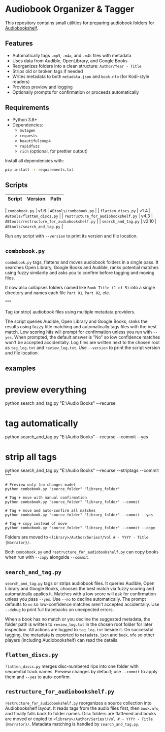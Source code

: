 # Audiobook Organizer & Tagger

This repository contains small utilities for preparing audiobook folders for [Audiobookshelf](https://www.audiobookshelf.org/).


## Features

- Automatically tags `.mp3`, `.m4a`, and `.m4b` files with metadata
- Uses data from Audible, OpenLibrary, and Google Books
- Reorganizes folders into a clean structure: `Author/Year - Title`
- Strips old or broken tags if needed
- Writes metadata to both `metadata.json` and `book.nfo` (for Kodi-style readers)
- Provides preview and logging
- Optionally prompts for confirmation or proceeds automatically

## Requirements

- Python 3.8+
- Dependencies:
  - `mutagen`
  - `requests`
  - `beautifulsoup4`
  - `rapidfuzz`
  - `rich` (optional, for prettier output)

Install all dependencies with:

```bash
pip install -r requirements.txt
```

## Scripts

| Script | Version | Path |
|-------|---------|------|

| `combobook.py` | v1.6 | `ABtools/combobook.py` |
| `flatten_discs.py` | v1.4 | `ABtools/flatten_discs.py` |
| `restructure_for_audiobookshelf.py` | v4.3 | `ABtools/restructure_for_audiobookshelf.py` |
| `search_and_tag.py` | v2.10 | `ABtools/search_and_tag.py` |

Run any script with `--version` to print its version and file location.

## `combobook.py`
`combobook.py` tags, flattens and moves audiobook folders in a single pass. It searches Open Library, Google Books and Audible, ranks potential matches using fuzzy similarity and asks you to confirm before tagging and moving files.

It now also collapses folders named like `Book Title (1 of 5)` into a single directory and names each file `Part 01`, `Part 02`, etc.

"""

Tag (or strip) audiobook files using multiple metadata providers.

The script queries Audible, Open Library and Google Books, ranks the
results using fuzzy title matching and automatically tags files with the
best match. Low scoring hits will prompt for confirmation unless you
run with ``--yes``. When prompted, the default answer is "No" so low
confidence matches won't be accepted accidentally. Log files are written
next to the chosen root as ``tag_log.txt`` and ``review_log.txt``.
Use ``--version`` to print the script version and file location.

examples
--------
# preview everything
python search_and_tag.py "E:\\Audio Books" --recurse

# tag automatically
python search_and_tag.py "E:\\Audio Books" --recurse --commit --yes

# strip all tags
python search_and_tag.py "E:\\Audio Books" --recurse --striptags --commit
"""
```
# Preview only (no changes made)
python combobook.py "source_folder" "library_folder"

# Tag + move with manual confirmation
python combobook.py "source_folder" "library_folder" --commit

# Tag + move and auto-confirm all matches
python combobook.py "source_folder" "library_folder" --commit --yes

# Tag + copy instead of move
python combobook.py "source_folder" "library_folder" --commit --copy
```

Folders are moved to `<library>/Author/Series?/Vol # - YYYY - Title {Narrator}/`.

Both `combobook.py` and `restructure_for_audiobookshelf.py` can copy books when run with `--copy` alongside `--commit`.

## `search_and_tag.py`
`search_and_tag.py` tags or strips audiobook files. It queries Audible,
Open Library and Google Books, chooses the best match via fuzzy scoring
and automatically applies it. Matches with a low score will ask for
confirmation unless you pass `--yes`. Use `--no` to decline
automatically. The prompt defaults to `no` so low-confidence matches
aren't accepted accidentally. Use `--debug` to print full tracebacks on
unexpected errors.

When a book has no match or you decline the suggested metadata, the
folder path is written to `review_log.txt` in the chosen root folder for
later inspection. All actions are logged to `tag_log.txt` beside it. On
successful tagging, the metadata is exported to `metadata.json` and
`book.nfo` so other players (including Audiobookshelf) can read the
details.


## `flatten_discs.py`
`flatten_discs.py` merges disc-numbered rips into one folder with sequential track names. Preview changes by default; use `--commit` to apply them and `--yes` to auto-confirm.

## `restructure_for_audiobookshelf.py`
`restructure_for_audiobookshelf.py` reorganizes a source collection into Audiobookshelf layout. It reads tags from the audio files first, then `book.nfo`, and finally falls back to folder names. Disc folders are flattened and books are moved or copied to `<library>/Author/Series?/Vol # - YYYY - Title {Narrator}/`. Metadata matching is handled by `search_and_tag.py`.


